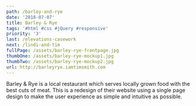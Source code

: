 ```yaml
---
path: /barley-and-rye
date: '2018-07-07'
title: Barley & Rye
tags: '#html #css #jQuery #responsive'
priority: '3'
last: /elevations-casework
next: /lindi-and-tim
fullPage: /assets/barley-rye-frontpage.jpg
thumbOne: /assets/barley-rye-mockup1.jpg
thumbTwo: /assets/barley-rye-mockup2.jpg
url: http://barleyrye.iamtimsmith.com
---
```

Barley & Rye is a local restaurant which serves locally grown food with the best cuts of meat. This is a redesign of their website using a single page design to make the user experience as simple and intuitive as possible.
